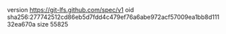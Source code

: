 version https://git-lfs.github.com/spec/v1
oid sha256:277742512cd86eb5d7fdd4c479ef76a6abe972acf57009ea1bb8d11132ea670a
size 55825
